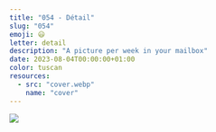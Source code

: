```yaml
---
title: "054 - Détail"
slug: "054"
emoji: 😃
letter: detail
description: "A picture per week in your mailbox"
date: 2023-08-04T00:00:00+01:00
color: tuscan
resources:
  - src: "cover.webp"
    name: "cover"
---
```

![](cover)
